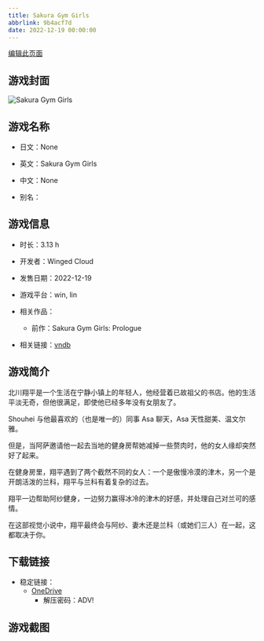 ```yaml
---
title: Sakura Gym Girls
abbrlink: 9b4acf7d
date: 2022-12-19 00:00:00
---
```

[编辑此页面](https://github.com/ACG-3/ADV3-source/blob/main/source/_posts/games/Sakura%20Gym%20Girls.md)

## 游戏封面

![Sakura Gym Girls](https://pan.timero.xyz/onedrive/img_lib_001/Sakura%20Gym%20Girls_cover.avif)


## 游戏名称

- 日文：None
- 英文：Sakura Gym Girls
- 中文：None

- 别名：


## 游戏信息

- 时长：3.13 h
- 开发者：Winged Cloud
- 发售日期：2022-12-19
- 游戏平台：win, lin
- 相关作品：
   - 前作：Sakura Gym Girls: Prologue

- 相关链接：[vndb](https://vndb.org/v40197)


## 游戏简介

北川翔平是一个生活在宁静小镇上的年轻人，他经营着已故祖父的书店。他的生活平淡无奇，但他很满足，即使他已经多年没有女朋友了。

Shouhei 与他最喜欢的（也是唯一的）同事 Asa 聊天，Asa 天性甜美、温文尔雅。

但是，当阿萨邀请他一起去当地的健身房帮她减掉一些赘肉时，他的女人缘却突然好了起来。

在健身房里，翔平遇到了两个截然不同的女人：一个是傲慢冷漠的津木，另一个是开朗活泼的兰科，翔平与兰科有着复杂的过去。

翔平一边帮助阿纱健身，一边努力赢得冰冷的津木的好感，并处理自己对兰可的感情。

在这部视觉小说中，翔平最终会与阿纱、妻木还是兰科（或她们三人）在一起，这都取决于你。




## 下载链接

- 稳定链接：
    - [OneDrive](https://pan.timero.xyz/onedrive/adv_lib_001/Sakura%20Gym%20Girls)
        - 解压密码：ADV!



## 游戏截图


